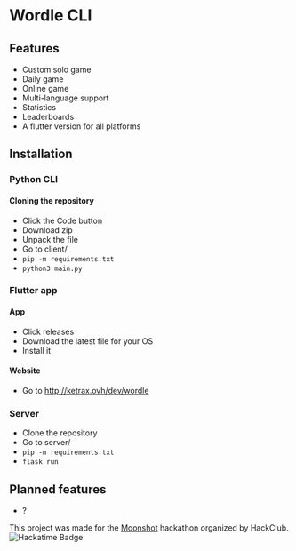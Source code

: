 # Wordle CLI
## Features
- Custom solo game
- Daily game
- Online game
- Multi-language support
- Statistics
- Leaderboards
- A flutter version for all platforms

## Installation
### Python CLI
#### Cloning the repository
- Click the Code button
- Download zip
- Unpack the file
- Go to client/
- `pip -m requirements.txt`
- `python3 main.py`
### Flutter app
#### App
- Click releases
- Download the latest file for your OS
- Install it
#### Website
- Go to http://ketrax.ovh/dev/wordle
### Server
- Clone the repository
- Go to server/
- `pip -m requirements.txt`
- `flask run`
## Planned features
- ?

This project was made for the [Moonshot](https://moonshot.hack.club/1016) hackathon organized by HackClub.
![Hackatime Badge](https://hackatime-badge.hackclub.com/U08RQEP53HA/wordle-cli)